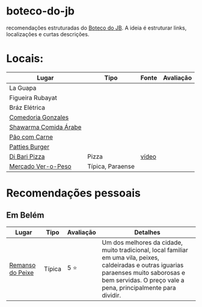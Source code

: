# boteco-do-jb
recomendações estruturadas do [Boteco do JB](https://botecodojb.com/). A ideia é estruturar links, localizações e curtas descrições.

# Locais:

| Lugar | Tipo | Fonte | Avaliação 
| --- | --- | --- | --- | 
| La Guapa 
| Figueira Rubayat
| Bráz Elétrica
| [Comedoria Gonzales](https://www.instagram.com/comedoriagonzales/?hl=en)
| [Shawarma Comida Árabe](https://www.instagram.com/aboudsiria/?hl=en)
| [Pão com Carne](https://www.instagram.com/paocomcarne_hamburgueria/?hl=en)
| [Patties Burger](https://www.instagram.com/pattiesburger/?hl=en)
| [Di Bari Pizza](https://www.instagram.com/dibaripizza/?hl=en) | Pizza | [vídeo](https://www.youtube.com/watch?v=kSA1xkzeZ_k&ab_channel=BotecodoJB)
| [Mercado Ver-o-Peso](https://www.instagram.com/veropesodaculturaparaense/?hl=en) | Típica, Paraense  

# Recomendações pessoais 

## Em Belém
| Lugar | Tipo | Avaliação | Detalhes
| --- | --- | --- | --- | 
| [Remanso do Peixe](https://www.instagram.com/remansodopeixe/?hl=en) | Típica | 5 :star:| Um dos melhores da cidade, muito tradicional, local familiar em uma vila, peixes, caldeiradas e outras iguarias paraenses muito saborosas e bem servidas. O preço vale a pena, principalmente para dividir.
